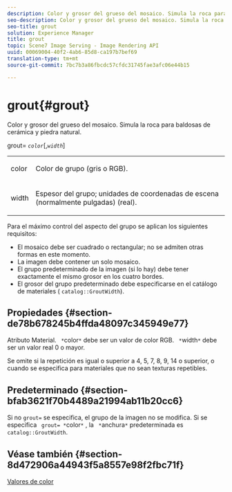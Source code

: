 ```yaml
---
description: Color y grosor del grueso del mosaico. Simula la roca para baldosas de cerámica y piedra natural.
seo-description: Color y grosor del grueso del mosaico. Simula la roca para baldosas de cerámica y piedra natural.
seo-title: grout
solution: Experience Manager
title: grout
topic: Scene7 Image Serving - Image Rendering API
uuid: 00069004-40f2-4ab6-85d8-ca197b7bef69
translation-type: tm+mt
source-git-commit: 7bc7b3a86fbcdc57cfdc31745fae3afc06e44b15

---
```



# grout{#grout}

Color y grosor del grueso del mosaico. Simula la roca para baldosas de cerámica y piedra natural.

grout= *`color`*[,*`width`*]

<table id="simpletable_302B78CFC8F14E0F962D1D2064AD1371"> 
 <tr class="strow"> 
  <td class="stentry"> <p> <span class="codeph"> <span class="varname"> color </span></span> </p> </td> 
  <td class="stentry"> <p>Color de grupo (gris o RGB). </p> </td> 
 </tr> 
 <tr class="strow"> 
  <td class="stentry"> <p> <span class="codeph"> <span class="varname"> width </span> </span> </p> </td> 
  <td class="stentry"> <p>Espesor del grupo; unidades de coordenadas de escena (normalmente pulgadas) (real). </p> </td> 
 </tr> 
</table>

Para el máximo control del aspecto del grupo se aplican los siguientes requisitos:

* El mosaico debe ser cuadrado o rectangular; no se admiten otras formas en este momento.
* La imagen debe contener un solo mosaico.
* El grupo predeterminado de la imagen (si lo hay) debe tener exactamente el mismo grosor en los cuatro bordes.
* El grosor del grupo predeterminado debe especificarse en el catálogo de materiales ( `catalog::GroutWidth`).

## Propiedades {#section-de78b678245b4ffda48097c345949e77}

Atributo Material. ` *`color`*` debe ser un valor de color RGB. ` *`width`*` debe ser un valor real 0 o mayor.

Se omite si la repetición es igual o superior a 4, 5, 7, 8, 9, 14 o superior, o cuando se especifica para materiales que no sean texturas repetibles.

## Predeterminado {#section-bfab3621f70b4489a21994ab11b20cc6}

Si no `grout=` se especifica, el grupo de la imagen no se modifica. Si se especifica ` grout= *`color`*` , la ` *`anchura`*` predeterminada es `catalog::GroutWidth`.

## Véase también {#section-8d472906a44943f5a8557e98f2fbc71f}

[Valores de color](../../../../../ir-api/http-protocol/image-rendering-api-ref/c-ir-http-protocol-ref/c-ir-http-protocol-syntax-and-features/r-ir-color-values.md#reference-657f95c0841742d2a55a48bc938303f6)

